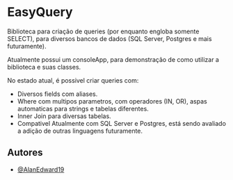 
# EasyQuery

Biblioteca para criação de queries (por enquanto engloba somente SELECT), para diversos bancos de dados (SQL Server, Postgres e mais futuramente).

Atualmente possui um consoleApp, para demonstração de como utilizar a biblioteca e suas classes.

No estado atual, é possivel criar queries com:

- Diversos fields com aliases.
- Where com multipos parametros, com operadores (IN, OR), aspas automaticas para strings e tabelas diferentes.
- Inner Join para diversas tabelas.
- Compativel Atualmente com SQL Server e Postgres, está sendo avaliado a adição de outras linguagens futuramente.
## Autores

- [@AlanEdward19](https://github.com/AlanEdward19)

